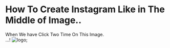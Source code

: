 # How To Create Instagram Like in The Middle of Image..

When We have Click Two Time On This Image.
<br>
...!
![logo](https://github.com/MohdHadi72/Instagram-Like-Project-/assets/154020781/c377f639-b6e1-446d-beca-1ccaae20834d);
